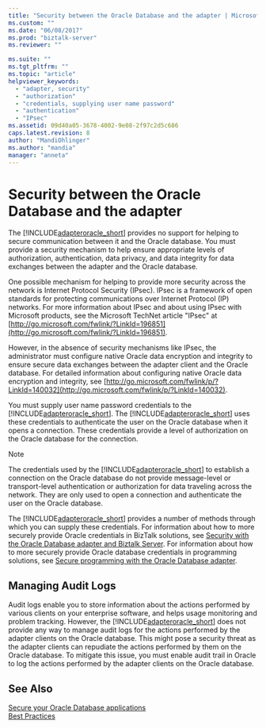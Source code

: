 ```yaml
---
title: "Security between the Oracle Database and the adapter | Microsoft Docs"
ms.custom: ""
ms.date: "06/08/2017"
ms.prod: "biztalk-server"
ms.reviewer: ""

ms.suite: ""
ms.tgt_pltfrm: ""
ms.topic: "article"
helpviewer_keywords: 
  - "adapter, security"
  - "authorization"
  - "credentials, supplying user name password"
  - "authentication"
  - "IPsec"
ms.assetid: 09d40a05-3678-4002-9e08-2f97c2d5c686
caps.latest.revision: 8
author: "MandiOhlinger"
ms.author: "mandia"
manager: "anneta"
---
```

# Security between the Oracle Database and the adapter
The [!INCLUDE[adapteroracle_short](../../includes/adapteroracle-short-md.md)] provides no support for helping to secure communication between it and the Oracle database. You must provide a security mechanism to help ensure appropriate levels of authorization, authentication, data privacy, and data integrity for data exchanges between the adapter and the Oracle database.  
  
 One possible mechanism for helping to provide more security across the network is Internet Protocol Security (IPsec). IPsec is a framework of open standards for protecting communications over Internet Protocol (IP) networks. For more information about IPsec and about using IPsec with Microsoft products, see the Microsoft TechNet article "IPsec" at [http://go.microsoft.com/fwlink/?LinkId=196851](http://go.microsoft.com/fwlink/?LinkId=196851).  
  
 However, in the absence of security mechanisms like IPsec, the administrator must configure native Oracle data encryption and integrity to ensure secure data exchanges between the adapter client and the Oracle database. For detailed information about configuring native Oracle data encryption and integrity, see [http://go.microsoft.com/fwlink/p/?LinkId=140032](http://go.microsoft.com/fwlink/p/?LinkId=140032).  
  
 You must supply user name password credentials to the [!INCLUDE[adapteroracle_short](../../includes/adapteroracle-short-md.md)]. The [!INCLUDE[adapteroracle_short](../../includes/adapteroracle-short-md.md)] uses these credentials to authenticate the user on the Oracle database when it opens a connection. These credentials provide a level of authorization on the Oracle database for the connection.  
  
> [!NOTE]
>  The credentials used by the [!INCLUDE[adapteroracle_short](../../includes/adapteroracle-short-md.md)] to establish a connection on the Oracle database do not provide message-level or transport-level authentication or authorization for data traveling across the network. They are only used to open a connection and authenticate the user on the Oracle database.  
  
 The [!INCLUDE[adapteroracle_short](../../includes/adapteroracle-short-md.md)] provides a number of methods through which you can supply these credentials. For information about how to more securely provide Oracle credentials in BizTalk solutions, see [Security with the Oracle Database adapter and Biztalk Server](../../adapters-and-accelerators/adapter-oracle-database/security-with-the-oracle-database-adapter-and-biztalk-server.md). For information about how to more securely provide Oracle database credentials in programming solutions, see [Secure programming with the Oracle Database adapter](../../adapters-and-accelerators/adapter-oracle-database/secure-programming-with-the-oracle-database-adapter.md).  
  
## Managing Audit Logs  
 Audit logs enable you to store information about the actions performed by various clients on your enterprise software, and helps usage monitoring and problem tracking. However, the [!INCLUDE[adapteroracle_short](../../includes/adapteroracle-short-md.md)] does not provide any way to manage audit logs for the actions performed by the adapter clients on the Oracle database. This might pose a security threat as the adapter clients can repudiate the actions performed by them on the Oracle database. To mitigate this issue, you must enable audit trail in Oracle to log the actions performed by the adapter clients on the Oracle database.  
  
## See Also  
[Secure your Oracle Database applications](../../adapters-and-accelerators/adapter-oracle-database/secure-your-oracle-database-applications.md)   
[Best Practices](../../adapters-and-accelerators/adapter-oracle-database/best-practices-to-secure-the-oracle-database-adapter.md)